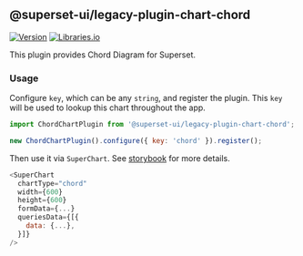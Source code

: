 <!--
Licensed to the Apache Software Foundation (ASF) under one
or more contributor license agreements.  See the NOTICE file
distributed with this work for additional information
regarding copyright ownership.  The ASF licenses this file
to you under the Apache License, Version 2.0 (the
"License"); you may not use this file except in compliance
with the License.  You may obtain a copy of the License at

  http://www.apache.org/licenses/LICENSE-2.0

Unless required by applicable law or agreed to in writing,
software distributed under the License is distributed on an
"AS IS" BASIS, WITHOUT WARRANTIES OR CONDITIONS OF ANY
KIND, either express or implied.  See the License for the
specific language governing permissions and limitations
under the License.
-->

## @superset-ui/legacy-plugin-chart-chord

[![Version](https://img.shields.io/npm/v/@superset-ui/legacy-plugin-chart-chord.svg?style=flat)](https://www.npmjs.com/package/@superset-ui/legacy-plugin-chart-chord)
[![Libraries.io](https://img.shields.io/librariesio/release/npm/%40superset-ui%2Flegacy-plugin-chart-chord?style=flat)](https://libraries.io/npm/@superset-ui%2Flegacy-plugin-chart-chord)

This plugin provides Chord Diagram for Superset.

### Usage

Configure `key`, which can be any `string`, and register the plugin. This `key` will be used to
lookup this chart throughout the app.

```js
import ChordChartPlugin from '@superset-ui/legacy-plugin-chart-chord';

new ChordChartPlugin().configure({ key: 'chord' }).register();
```

Then use it via `SuperChart`. See
[storybook](https://apache-superset.github.io/superset-ui-plugins/?selectedKind=plugin-chart-chord)
for more details.

```js
<SuperChart
  chartType="chord"
  width={600}
  height={600}
  formData={...}
  queriesData={[{
    data: {...},
  }]}
/>
```
